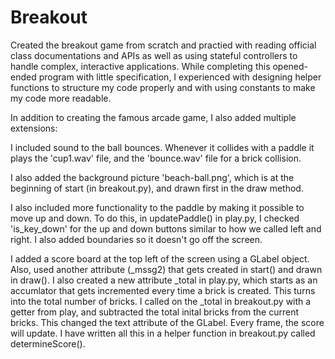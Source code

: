 # Breakout
Created the breakout game from scratch and practied with reading official class documentations and APIs as well as using stateful controllers to handle complex, interactive applications. While completing this opened-ended program with little specification, I experienced with designing helper functions to structure my code properly and with using constants to make my code more readable. 

In addition to creating the famous arcade game, I also added multiple extensions:

I included sound to the ball bounces. Whenever it collides with a paddle it plays the 'cup1.wav' file, and the 'bounce.wav' file for a brick collision.

I also added the background picture 'beach-ball.png', which is at the beginning of start (in breakout.py), and drawn first in the draw method.

I also included more functionality to the paddle by making it possible to move up and down. To do this, in updatePaddle() in play.py, I checked 'is_key_down' for the up and down buttons similar to how we called left and right. I also added boundaries so it doesn't go off the screen.

I added a score board at the top left of the screen using a GLabel object. Also, used another attribute (_mssg2) that gets created in start() and drawn in draw(). I also created a new attribute _total in play.py, which starts as an accumlator that gets incremented every time a brick is created. This turns into the total number of bricks. 
I called on the _total in breakout.py with a getter from play, and subtracted the total inital bricks from the current bricks. This changed the text attribute of the GLabel. Every frame, the score will update. I have written all this in a helper function in breakout.py called determineScore(). 

